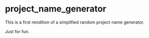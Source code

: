 # project_name_generator
This is a first rendition of a simplified random project name generator.

Just for fun.
